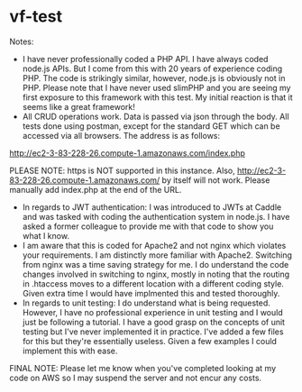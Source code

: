 # vf-test
Notes:
- I have never professionally coded a PHP API. I have always coded node.js APIs. But I come from this with 20 years of experience coding PHP. The code is strikingly similar, however, node.js is obviously not in PHP. Please note that I have never used slimPHP and you are seeing my first exposure to this framework with this test. My initial reaction is that it seems like a great framework!
- All CRUD operations work. Data is passed via json through the body. All tests done using postman, except for the standard GET which can be accessed via all browsers. The address is as follows:

http://ec2-3-83-228-26.compute-1.amazonaws.com/index.php

PLEASE NOTE: https is NOT supported in this instance. Also, http://ec2-3-83-228-26.compute-1.amazonaws.com/ by itself will not work. Please manually add index.php at the end of the URL.
- In regards to JWT authentication: I was introduced to JWTs at Caddle and was tasked with coding the authentication system in node.js. I have asked a former colleague to provide me with that code to show you what I know.
- I am aware that this is coded for Apache2 and not nginx which violates your requirements. I am distinctly more familiar with Apache2. Switching from nginx was a time saving strategy for me. I do understand the code changes involved in switching to nginx, mostly in noting that the routing in .htaccess moves to a different location with a different coding style. Given extra time I would have implmented this and tested thoroughly.
- In regards to unit testing: I do understand what is being requested. However, I have no professional experience in unit testing and I would just be following a tutorial. I have a good grasp on the concepts of unit testing but I've never implemented  it in practice. I've added a few files for this but they're essentially useless. Given a few examples I could implement this with ease.



FINAL NOTE: Please let me know when you've completed looking at my code on AWS so I may suspend the server and not encur any costs. 
